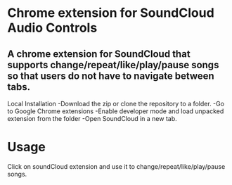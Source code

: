 # Chrome extension for SoundCloud Audio Controls

## A chrome extension for SoundCloud that supports change/repeat/like/play/pause songs so that users do not have to navigate between tabs.

Local Installation
-Download the zip or clone the repository to a folder.
-Go to Google Chrome extensions
-Enable developer mode and load unpacked extension from the folder
-Open SoundCloud in a new tab.

# Usage
Click on soundCloud extension and use it to change/repeat/like/play/pause songs.
